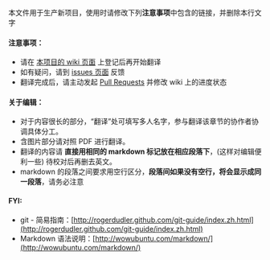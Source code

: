 本文件用于生产新项目，使用时请修改下列**注意事项**中包含的链接，并删除本行文字

#### 注意事项：

- 请在 [本项目的 wiki 页面](https://github.com/FCCTT/FCM_issue_meta/wiki) 上登记后再开始翻译
- 如有疑问，请到 [issues 页面](https://github.com/FCCTT/FCM_issue_meta/issues) 反馈
- 翻译完成后，请主动发起 [Pull Requests](https://github.com/FCCTT/FCM_issue_meta/pulls) 并修改 wiki 上的进度状态

#### 关于编辑：

- 对于内容很长的部分，“翻译”处可填写多人名字，参与翻译该章节的协作者协调具体分工。
- 含图片部分请对照 PDF 进行翻译。
- 翻译的内容请 **直接用相同的 markdown 标记放在相应段落下**，(这样对编辑便利一些) 待校对后再删去英文。
- markdown 的段落之间要求用空行区分，**段落间如果没有空行，将会显示成同一段落**，请务必注意

#### FYI:
- git - 简易指南：[http://rogerdudler.github.com/git-guide/index.zh.html](http://rogerdudler.github.com/git-guide/index.zh.html)
- Markdown 语法说明：[http://wowubuntu.com/markdown/](http://wowubuntu.com/markdown/)